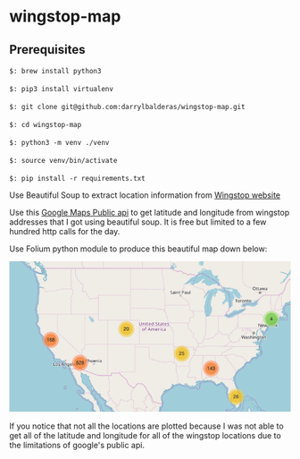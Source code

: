 # wingstop-map

## Prerequisites

```
$: brew install python3

$: pip3 install virtualenv

$: git clone git@github.com:darrylbalderas/wingstop-map.git

$: cd wingstop-map

$: python3 -m venv ./venv

$: source venv/bin/activate  

$: pip install -r requirements.txt
```


Use Beautiful Soup to extract location information from [Wingstop website]('https://order.wingstop.com/locations')

Use this [Google Maps Public api](https://maps.googleapis.com/maps/api/geocode/json?address=) to get latitude and longitude from wingstop addresses that I got using beautiful soup. It is free but limited to a few hundred http calls for the day.

Use Folium python module to produce this beautiful map down below:

![Wingstop Locations](wingstop_locations.png)

If you notice that not all the locations are plotted because I was not able to get all of the latitude and longitude for all of the wingstop locations due to the limitations of google's public api.
